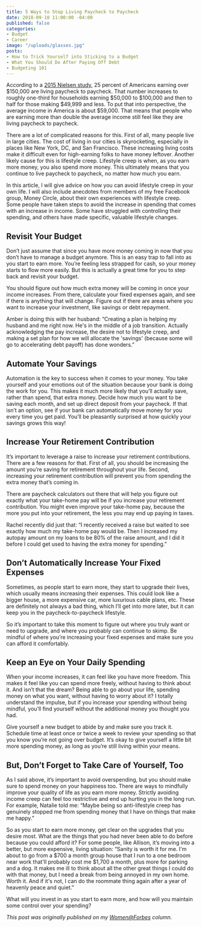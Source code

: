 ```yaml
---
title: 5 Ways to Stop Living Paycheck to Paycheck
date: 2018-09-10 11:00:00 -04:00
published: false
categories:
- Budget
- Career
image: "/uploads/glasses.jpg"
posts:
- How to Trick Yourself into Sticking to a Budget
- What You Should Do After Paying Off Debt
- Budgeting 101
---
```


According to a [2015 Nielsen study](https://www.fa-mag.com/news/nielsen--even-many-high-earners-live-paycheck-to-paycheck-22704.html), 25 percent of Americans earning over $150,000 are living paycheck to paycheck. That number increases to roughly one-third for households earning $50,000 to $100,000 and then to half for those making $49,999 and less. To put that into perspective, the average income in America is about $59,000. That means that people who are earning more than double the average income still feel like they are living paycheck to paycheck.

There are a lot of complicated reasons for this. First of all, many people live in large cities. The cost of living in our cities is skyrocketing, especially in places like New York, DC, and San Francisco. These increasing living costs make it difficult even for high-earning folks to have money leftover. Another likely cause for this is lifestyle creep. Lifestyle creep is when, as you earn more money, you also spend more money. This ultimately means that you continue to live paycheck to paycheck, no matter how much you earn.

In this article, I will give advice on how you can avoid lifestyle creep in your own life. I will also include anecdotes from members of my free Facebook group, Money Circle, about their own experiences with lifestyle creep. Some people have taken steps to avoid the increase in spending that comes with an increase in income. Some have struggled with controlling their spending, and others have made specific, valuable lifestyle changes.

## Revisit Your Budget

Don’t just assume that since you have more money coming in now that you don’t have to manage a budget anymore. This is an easy trap to fall into as you start to earn more. You’re feeling less strapped for cash, so your money starts to flow more easily. But this is actually a great time for you to step back and revisit your budget.

You should figure out how much extra money will be coming in once your income increases. From there, calculate your fixed expenses again, and see if there is anything that will change. Figure out if there are areas where you want to increase your investment, like savings or debt repayment.

Amber is doing this with her husband: “Creating a plan is helping my husband and me right now. He's in the middle of a job transition. Actually acknowledging the pay increase, the desire not to lifestyle creep, and making a set plan for how we will allocate the 'savings' (because some will go to accelerating debt payoff) has done wonders.”

## Automate Your Savings

Automation is the key to success when it comes to your money. You take yourself and your emotions out of the situation because your bank is doing the work for you. This makes it much more likely that you’ll actually save, rather than spend, that extra money. Decide how much you want to be saving each month, and set up direct deposit from your paycheck. If that isn’t an option, see if your bank can automatically move money for you every time you get paid. You’ll be pleasantly surprised at how quickly your savings grows this way!

## Increase Your Retirement Contribution

It’s important to leverage a raise to increase your retirement contributions. There are a few reasons for that. First of all, you should be increasing the amount you’re saving for retirement throughout your life. Second, increasing your retirement contribution will prevent you from spending the extra money that’s coming in.

There are paycheck calculators out there that will help you figure out exactly what your take-home pay will be if you increase your retirement contribution. You might even improve your take-home pay, because the more you put into your retirement, the less you may end up paying in taxes.

Rachel recently did just that: “I recently received a raise but waited to see exactly how much my take-home pay would be. Then I increased my autopay amount on my loans to be 80% of the raise amount, and I did it before I could get used to having the extra money for spending.”

## Don’t Automatically Increase Your Fixed Expenses

Sometimes, as people start to earn more, they start to upgrade their lives, which usually means increasing their expenses. This could look like a bigger house, a more expensive car, more luxurious cable plans, etc. These are definitely not always a bad thing, which I’ll get into more later, but it can keep you in the paycheck-to-paycheck lifestyle.

So it’s important to take this moment to figure out where you truly want or need to upgrade, and where you probably can continue to skimp. Be mindful of where you’re increasing your fixed expenses and make sure you can afford it comfortably.

## Keep an Eye on Your Daily Spending

When your income increases, it can feel like you have more freedom. This makes it feel like you can spend more freely, without having to think about it. And isn’t that the dream? Being able to go about your life, spending money on what you want, without having to worry about it? I totally understand the impulse, but if you increase your spending without being mindful, you’ll find yourself without the additional money you thought you had.

Give yourself a new budget to abide by and make sure you track it. Schedule time at least once or twice a week to review your spending so that you know you’re not going over budget. It’s okay to give yourself a little bit more spending money, as long as you’re still living within your means.

## But, Don’t Forget to Take Care of Yourself, Too

As I said above, it’s important to avoid overspending, but you should make sure to spend money on your happiness too. There are ways to mindfully improve your quality of life as you earn more money. Strictly avoiding income creep can feel too restrictive and end up hurting you in the long run. For example, Natalie told me: “Maybe being so anti-lifestyle creep has genuinely stopped me from spending money that I have on things that make me happy.”

So as you start to earn more money, get clear on the upgrades that you desire most. What are the things that you had never been able to do before because you could afford it? For some people, like Allison, it’s moving into a better, but more expensive, living situation: “Sanity is worth it for me. I'm about to go from a $700 a month group house that I run to a one bedroom near work that'll probably cost me $1,700 a month, plus more for parking and a dog. It makes me ill to think about all the other great things I could do with that money, but I need a break from being annoyed in my own home. Worth it. And if it's not, I can do the roommate thing again after a year of heavenly peace and quiet.”

What will you invest in as you start to earn more, and how will you maintain some control over your spending?

*This post was originally published on my [Women@Forbes](https://www.forbes.com/sites/maggiegermano/2018/08/29/how-to-avoid-unnecessary-income-creep/#3a69f99842df) column.*